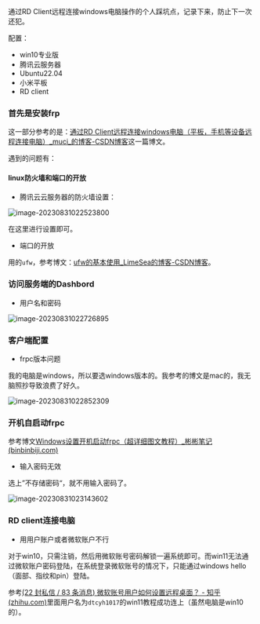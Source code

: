 通过RD Client远程连接windows电脑操作的个人踩坑点，记录下来，防止下一次还犯。

配置：

- win10专业版
- 腾讯云服务器
- Ubuntu22.04
- 小米平板
- RD client



### 首先是安装frp

这一部分参考的是：[通过RD Client远程连接windows电脑（平板，手机等设备远程连接电脑）_muci_的博客-CSDN博客](https://blog.csdn.net/xiaofuchen_muci/article/details/128156293)这一篇博文。

遇到的问题有：

#### linux防火墙和端口的开放

- 腾讯云云服务器的防火墙设置：

![image-20230831022523800](https://cdn.789ak.com/img/image-20230831022523800.png)

在这里进行设置即可。

- 端口的开放

用的`ufw`，参考博文：[ufw的基本使用_LimeSea的博客-CSDN博客](https://blog.csdn.net/qq_45928255/article/details/122644336?ops_request_misc=%7B%22request%5Fid%22%3A%22169341995916800182134084%22%2C%22scm%22%3A%2220140713.130102334..%22%7D&request_id=169341995916800182134084&biz_id=0&utm_medium=distribute.pc_search_result.none-task-blog-2~all~top_positive~default-1-122644336-null-null.142^v93^insert_down1&utm_term=ufw&spm=1018.2226.3001.4187)。

### 访问服务端的Dashbord

- 用户名和密码

![image-20230831022726895](https://cdn.789ak.com/img/image-20230831022726895.png)

### 客户端配置

- frpc版本问题

我的电脑是windows，所以要选windows版本的。我参考的博文是mac的，我无脑照抄导致浪费了好久。

![image-20230831022852309](https://cdn.789ak.com/img/image-20230831022852309.png)

### 开机自启动frpc

参考博文[Windows设置开机启动frpc（超详细图文教程）_彬彬笔记 (binbinbiji.com)](https://www.binbinbiji.com/windows/2811.html)

- 输入密码无效

选上”不存储密码“，就不用输入密码了。

![image-20230831023143602](https://cdn.789ak.com/img/image-20230831023143602.png)

### RD client连接电脑

- 用用户账户或者微软账户不行

对于win10，只需注销，然后用微软账号密码解锁一遍系统即可。而win11无法通过微软账户密码登陆，在系统登录微软账号的情况下，只能通过windows hello（面部、指纹和pin）登陆。

参考[(22 封私信 / 83 条消息) 微软账号用户如何设置远程桌面？ - 知乎 (zhihu.com)](https://www.zhihu.com/question/34011808/answer/2958175085?utm_id=0)里面用户名为`dtcyh1017`的win11教程成功连上（虽然电脑是win10的）。

